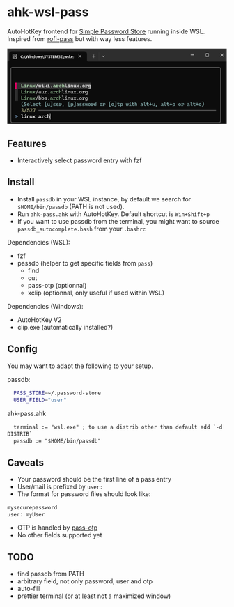 # ahk-wsl-pass

AutoHotKey frontend for [Simple Password Store](https://www.passwordstore.org) running inside WSL.
Inspired from [rofi-pass](https://github.com/carnager/rofi-pass) but with way less features.

![Prompt Example](res/arch-prompt.png)

## Features
 - Interactively select password entry with fzf

## Install

 - Install `passdb` in your WSL instance, by default we search for `$HOME/bin/passdb` (PATH is not
used).
 - Run `ahk-pass.ahk` with AutoHotKey. Default shortcut is `Win+Shift+p`
 - If you want to use passdb from the terminal, you might want to source `passdb_autocomplete.bash`
from your `.bashrc`

Dependencies (WSL):
  - fzf
  - passdb (helper to get specific fields from `pass`)
    - find
    - cut
    - pass-otp (optionnal)
    - xclip (optionnal, only useful if used within WSL)

Dependencies (Windows):
  - AutoHotKey V2
  - clip.exe (automatically installed?)

## Config

You may want to adapt the following to your setup.

passdb:
```bash
  PASS_STORE=~/.password-store
  USER_FIELD="user"
```

ahk-pass.ahk
```ahk
  terminal := "wsl.exe" ; to use a distrib other than default add `-d DISTRIB`
  passdb := "$HOME/bin/passdb"
```

## Caveats
 - Your password should be the first line of a pass entry
 - User/mail is prefixed by `user:`
 - The format for password files should look like:
```
mysecurepassword
user: myUser
```
 - OTP is handled by [pass-otp](https://github.com/tadfisher/pass-otp)
 - No other fields supported yet

## TODO
 - find passdb from PATH
 - arbitrary field, not only password, user and otp
 - auto-fill
 - prettier terminal (or at least not a maximized window)
